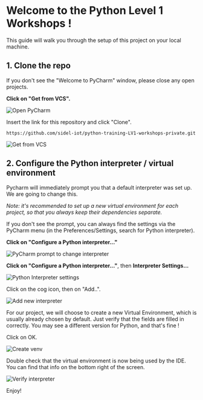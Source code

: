 # Welcome to the Python Level 1 Workshops ! 

This guide will walk you through the setup of this project on your local machine. 


## 1. Clone the repo

If you don't see the "Welcome to PyCharm" window, please close any open projects. 

**Click on "Get from VCS".**

![Open PyCharm](images/clone-project-1.png)

Insert the link for this repository and click "Clone".
```
https://github.com/sidel-iot/python-training-LV1-workshops-private.git
```

![Get from VCS](images/clone-project-2.png)

## 2. Configure the Python interpreter / virtual environment

Pycharm will immediately prompt you that a default interpreter was set up. 
We are going to change this. 


_Note: it's recommended to set up a new virtual environment for each project, 
so that you always keep their dependencies separate._

If you don't see the prompt, you can always find the settings via the PyCharm menu (in the Preferences/Settings, search for Python interpreter).

**Click on "Configure a Python interpreter..."**

![PyCharm prompt to change interpreter](images/clone-project-3.png)

**Click on "Configure a Python interpreter..."**, then **Interpreter Settings...**

![Python Interpreter settings](images/setup-interpreter-1.png)

Click on the cog icon, then on "Add..". 

![Add new interpreter](images/setup-interpreter-2.png)

For our project, we will choose to create a new Virtual Environment, which is usually already chosen by default.
Just verify that the fields are filled in correctly. You may see a different version for Python, and that's fine ! 

Click on OK. 

![Create venv](images/setup-interpreter-3.png)


Double check that the virtual environment is now being used by the IDE. You can find that info on the bottom right of the screen. 

![Verify interpreter](images/setup-interpreter-4.png)

Enjoy!


